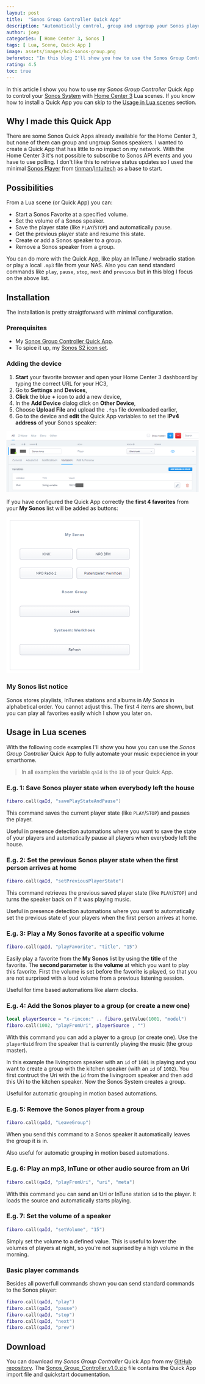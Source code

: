 ```yaml
---
layout: post
title:  "Sonos Group Controller Quick App"
description: "Automatically control, group and ungroup your Sonos players with Home Center 3"
author: joep
categories: [ Home Center 3, Sonos ]
tags: [ Lua, Scene, Quick App ]
image: assets/images/hc3-sonos-group.png
beforetoc: "In this blog I'll show you how to use the Sonos Group Controller Quick App I created to fully integrate your Sonos System into your home automation."
rating: 4.5
toc: true
---
```


In this article I show you how to use my *Sonos Group Controller* Quick App to control your [Sonos System](https://www.sonos.com/) with [Home Center 3](https://www.fibaro.com/en/products/home-center-3/) Lua scenes. If you know how to install a Quick App you can skip to the [Usage in Lua scenes](#usage-in-lua-scenes) section.

## Why I made this Quick App

There are some Sonos Quick Apps already available for the Home Center 3, but none of them can group and ungroup Sonos speakers. I wanted to create a Quick App that has little to no impact on my network. With the Home Center 3 it's not possible to subscribe to Sonos API events and you have to use polling. I don't like this to retrieve status updates so I used the minimal [Sonos Player](https://marketplace.fibaro.com/items/sonos-player-for-hc3) from [tinman](https://marketplace.fibaro.com/profiles/fibaro-user-unnamed-0d8b1f6e-6a22-4ed5-92be-7927e3617067)/[Intuitech](https://intuitech.de/) as a base to start.

## Possibilities

From a Lua scene (or Quick App) you can:

- Start a Sonos Favorite at a specified volume.
- Set the volume of a Sonos speaker.
- Save the player state (like `PLAY`/`STOP`) and automatically pause.
- Get the previous player state and resume this state.
- Create or add a Sonos speaker to a group.
- Remove a Sonos speaker from a group.

You can do more with the Quick App, like play an InTune / webradio station or play a local `.mp3` file from your NAS. Also you can send standard commands like `play`, `pause`, `stop`, `next` and `previous` but in this blog I focus on the above list.

## Installation

The installation is pretty straigtforward with minimal configuration.

### Prerequisites

- My [Sonos Group Controller Quick App](https://docs.joepverhaeg.nl).
- To spice it up, my [Sonos S2 icon set](https://forum.fibaro.com/files/file/476-sonos-s2-icons-by-joep/).

### Adding the device

1. **Start** your favorite browser and open your Home Center 3 dashboard by typing the correct URL for your HC3,
2. Go to **Settings** and **Devices**,
3. **Click** the blue **+** icon to add a new device,
4. In the **Add Device** dialog click on **Other Device**,
5. Choose **Upload File** and upload the `.fqa` file downloaded earlier,
6. Go to the device and **edit** the Quick App variables to set the **IPv4 address** of your Sonos speaker:

![hc3-sonos-zone-controller](../assets/images/hc3-sonos-gc-01.png) 

If you have configured the Quick App correctly the **first 4 favorites** from your **My Sonos** list will be added as buttons:

![hc3-sonos-zone-controller](../assets/images/hc3-sonos-gc-02.png)

### My Sonos list notice

Sonos stores playlists, InTunes stations and albums in *My Sonos* in alphabetical order. You cannot adjust this. The first 4 items are shown, but you can play all favorites easily which I show you later on.

## Usage in Lua scenes

With the following code examples I'll show you how you can use the *Sonos Group Controller* Quick App to fully automate your music expecience in your smarthome.

> In all examples the variable `qaId` is the `ID` of your Quick App.

### E.g. 1: Save Sonos player state when everybody left the house

```lua
fibaro.call(qaId, "savePlayStateAndPause")
```

This command saves the current player state (like `PLAY`/`STOP`) and pauses the player.

Useful in presence detection automations where you want to save the state of your players and automatically pause all players when everybody left the house.

### E.g. 2: Set the previous Sonos player state when the first person arrives at home

```lua
fibaro.call(qaId, "setPreviousPlayerState")
```

This command retrieves the previous saved player state (like `PLAY`/`STOP`) and turns the speaker back on if it was playing music.

Useful in presence detection automations where you want to automatically set the previous state of your players when the first person arrives at home.

### E.g. 3: Play a My Sonos favorite at a specific volume

```lua
fibaro.call(qaId, "playFavorite", "title", "15")
```

Easily play a favorite from the **My Sonos** list by using the **title** of the favorite. The **second parameter** is the **volume** at which you want to play this favorite. First the volume is set before the favorite is played, so that you are not surprised with a loud volume from a previous listening session.

Useful for time based automations like alarm clocks.

### E.g. 4: Add the Sonos player to a group (or create a new one)

```lua
local playerSource = "x-rincon:" .. fibaro.getValue(1001, "model")
fibaro.call(1002, "playFromUri", playerSource , "")
```

With this command you can add a player to a group (or create one). Use the `playerUuid` from the speaker that is currently playing the music (the group master).

In this example the livingroom speaker with an `id` of `1001` is playing and you want to create a group with the kitchen speaker (with an `id` of `1002`). You first contruct the Uri with the `id` from the livingroom speaker and then add this Uri to the kitchen speaker. Now the Sonos System creates a group.

Useful for automatic grouping in motion based automations.

### E.g. 5: Remove the Sonos player from a group

```lua
fibaro.call(qaId, "LeaveGroup")
```

When you send this command to a Sonos speaker it automatically leaves the group it is in.

Also useful for automatic grouping in motion based automations.

### E.g. 6: Play an mp3, InTune or other audio source from an Uri

```lua
fibaro.call(qaId, "playFromUri", "uri", "meta")
```

With this command you can send an Uri or InTune station `id` to the player. It loads the source and automatically starts playing.

### E.g. 7: Set the volume of a speaker

```lua
fibaro.call(qaId, "setVolume", "15")
```

Simply set the volume to a defined value. This is useful to lower the volumes of players at night, so you're not suprised by a high volume in the morning.

### Basic player commands

Besides all powerfull commands shown you can send standard commands to the Sonos player:

```lua
fibaro.call(qaId, "play")
fibaro.call(qaId, "pause")
fibaro.call(qaId, "stop")
fibaro.call(qaId, "next")
fibaro.call(qaId, "prev")
```

## Download

You can download my *Sonos Group Controller* Quick App from my [GitHub repository](https://github.com/joepv/sonos-group-controller-quickapp/releases/tag/v1.0.0). The [Sonos_Group_Controller.v1.0.zip](https://github.com/joepv/sonos-group-controller-quickapp/releases/tag/v1.0.0) file contains the Quick App import file and quickstart documentation.